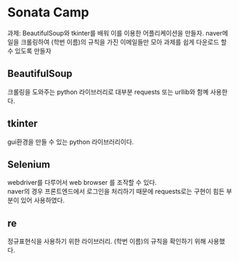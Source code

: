 # Sonata Camp
과제: BeautifulSoup와 tkinter를 배워 이를 이용한 어플리케이션을 만들자.
naver메일을 크롤링하여 (학번 이름)의 규칙을 가진 이메일들만 모아 과제를 쉽게 다운로드 할 수 있도록 만들자

## BeautifulSoup
크롤링을 도와주는 python 라이브러리로 대부분 requests 또는 urllib와 함꼐 사용한다.

## tkinter
gui환경을 만들 수 있는 python 라이브러리이다.

## Selenium
webdriver를 다루어서 web browser 를 조작할 수 있다.  
naver의 경우 프론트엔드에서 로그인을 처리하기 때문에 requests로는 구현이 힘든 부분이 있어 사용하였다.

## re
정규표현식을 사용하기 위한 라이브러리.
(학번 이름)의 규칙을 확인하기 위해 사용했다.
